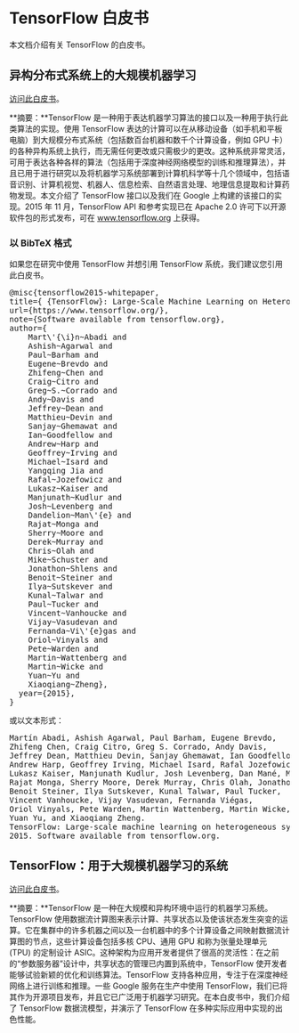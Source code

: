 # TensorFlow 白皮书

本文档介绍有关 TensorFlow 的白皮书。

## 异构分布式系统上的大规模机器学习

[访问此白皮书](https://static.googleusercontent.com/media/research.google.com/en//pubs/archive/45166.pdf)。

**摘要：**TensorFlow 是一种用于表达机器学习算法的接口以及一种用于执行此类算法的实现。使用 TensorFlow 表达的计算可以在从移动设备（如手机和平板电脑）到大规模分布式系统（包括数百台机器和数千个计算设备，例如 GPU 卡）的各种异构系统上执行，而无需任何更改或只需极少的更改。这种系统非常灵活，可用于表达各种各样的算法（包括用于深度神经网络模型的训练和推理算法），并且已用于进行研究以及将机器学习系统部署到计算机科学等十几个领域中，包括语音识别、计算机视觉、机器人、信息检索、自然语言处理、地理信息提取和计算药物发现。本文介绍了 TensorFlow 接口以及我们在 Google 上构建的该接口的实现。2015 年 11 月，TensorFlow API 和参考实现已在 Apache 2.0 许可下以开源软件包的形式发布，可在 www.tensorflow.org 上获得。

### 以 BibTeX 格式

如果您在研究中使用 TensorFlow 并想引用 TensorFlow 系统，我们建议您引用此白皮书。

<pre>@misc{tensorflow2015-whitepaper,
title={ {TensorFlow}: Large-Scale Machine Learning on Heterogeneous Systems},
url={https://www.tensorflow.org/},
note={Software available from tensorflow.org},
author={
    Mart\'{\i}n~Abadi and
    Ashish~Agarwal and
    Paul~Barham and
    Eugene~Brevdo and
    Zhifeng~Chen and
    Craig~Citro and
    Greg~S.~Corrado and
    Andy~Davis and
    Jeffrey~Dean and
    Matthieu~Devin and
    Sanjay~Ghemawat and
    Ian~Goodfellow and
    Andrew~Harp and
    Geoffrey~Irving and
    Michael~Isard and
    Yangqing Jia and
    Rafal~Jozefowicz and
    Lukasz~Kaiser and
    Manjunath~Kudlur and
    Josh~Levenberg and
    Dandelion~Man\'{e} and
    Rajat~Monga and
    Sherry~Moore and
    Derek~Murray and
    Chris~Olah and
    Mike~Schuster and
    Jonathon~Shlens and
    Benoit~Steiner and
    Ilya~Sutskever and
    Kunal~Talwar and
    Paul~Tucker and
    Vincent~Vanhoucke and
    Vijay~Vasudevan and
    Fernanda~Vi\'{e}gas and
    Oriol~Vinyals and
    Pete~Warden and
    Martin~Wattenberg and
    Martin~Wicke and
    Yuan~Yu and
    Xiaoqiang~Zheng},
  year={2015},
}
</pre>

或以文本形式：

<pre>Martín Abadi, Ashish Agarwal, Paul Barham, Eugene Brevdo,
Zhifeng Chen, Craig Citro, Greg S. Corrado, Andy Davis,
Jeffrey Dean, Matthieu Devin, Sanjay Ghemawat, Ian Goodfellow,
Andrew Harp, Geoffrey Irving, Michael Isard, Rafal Jozefowicz, Yangqing Jia,
Lukasz Kaiser, Manjunath Kudlur, Josh Levenberg, Dan Mané, Mike Schuster,
Rajat Monga, Sherry Moore, Derek Murray, Chris Olah, Jonathon Shlens,
Benoit Steiner, Ilya Sutskever, Kunal Talwar, Paul Tucker,
Vincent Vanhoucke, Vijay Vasudevan, Fernanda Viégas,
Oriol Vinyals, Pete Warden, Martin Wattenberg, Martin Wicke,
Yuan Yu, and Xiaoqiang Zheng.
TensorFlow: Large-scale machine learning on heterogeneous systems,
2015. Software available from tensorflow.org.
</pre>

## TensorFlow：用于大规模机器学习的系统

[访问此白皮书](https://www.usenix.org/system/files/conference/osdi16/osdi16-abadi.pdf)。

**摘要：**TensorFlow 是一种在大规模和异构环境中运行的机器学习系统。TensorFlow 使用数据流计算图来表示计算、共享状态以及使该状态发生突变的运算。它在集群中的许多机器之间以及一台机器中的多个计算设备之间映射数据流计算图的节点，这些计算设备包括多核 CPU、通用 GPU 和称为张量处理单元 (TPU) 的定制设计 ASIC。这种架构为应用开发者提供了很高的灵活性：在之前的“参数服务器”设计中，共享状态的管理已内置到系统中，TensorFlow 使开发者能够试验新颖的优化和训练算法。TensorFlow 支持各种应用，专注于在深度神经网络上进行训练和推理。一些 Google 服务在生产中使用 TensorFlow，我们已将其作为开源项目发布，并且它已广泛用于机器学习研究。在本白皮书中，我们介绍了 TensorFlow 数据流模型，并演示了 TensorFlow 在多种实际应用中实现的出色性能。
